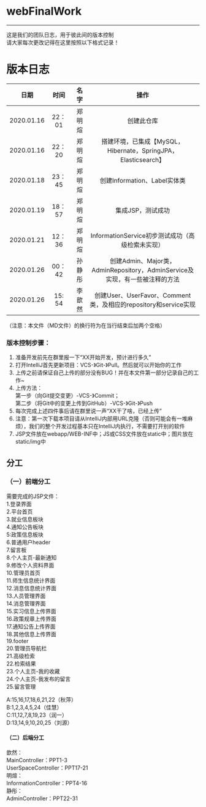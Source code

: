 # webFinalWork  
---
这是我们的团队日志，用于彼此间的版本控制  
请大家每次更改记得在这里按照以下格式记录！  
# 版本日志
日期|时间|名字|操作  
---|:--:|---:|:--:  
2020.01.16|22：01|郑明煊|创建此仓库  
2020.01.16|22：20|郑明煊|搭建环境，已集成【MySQL，Hibernate，SpringJPA，Elasticsearch】  
2020.01.18|23：45|郑明煊|创建Information、Label实体类  
2020.01.19|18：57|郑明煊|集成JSP，测试成功  
2020.01.21|12：36|郑明煊|InformationService初步测试成功（高级检索未实现）  
2020.01.26|00：42|孙静彤|创建Admin、Major类，AdminRepository，AdminService及实现，有一些被注释的方法
2020.01.26|15: 54|李歆然|创建User、UserFavor、Comment类，及相应的repository和service实现  

  
（注意：本文件（MD文件）的换行符为在当行结束后加两个空格）  
### 版本控制步骤：  
1. 准备开发前先在群里报一下“XX开始开发，预计进行多久”  
2. 打开IntelliJ首先更新项目：VCS-》Git-》Pull。然后就可以开始你的工作  
3. 上传之前请保证自己上传的部分没有BUG！并在本文件第一部分记录自己的工作~  
4. 上传方法：  
    第一步（向Git提交变更）-VCS-》Commit；  
    第二步（将Git中的变更上传到GitHub）-VCS-》Git-》Push  
5. 每次完成上述四件事后请在群里说一声“XX干了啥，已经上传”  
6. 注意：第一次下载本项目请从IntelliJ内部用URL克隆（否则可能会有一堆麻烦），我们的整个开发过程基本只在IntelliJ内执行，不需要打开别的软件  
7. JSP文件放在webapp/WEB-INF中；JS或CSS文件放在static中；图片放在static/img中  
## 分工  
### （一）前端分工 
需要完成的JSP文件：  
1.登录界面  
2.平台首页  
3.就业信息板块  
4.通知公告板块  
5:政策信息板块  
6.普通用户header  
7.留言板  
8.个人主页-最新通知  
9.修改个人资料界面  
10.管理员首页  
11.师生信息统计界面  
12.消息信息统计界面  
13.人员管理界面  
14.消息管理界面  
15.实习信息上传界面  
16.政策规章上传界面  
17.通知公告上传界面  
18.其他信息上传界面  
19.footer  
20.管理员导航栏  
21.高级检索  
22.检索结果  
23.个人主页-我的收藏  
24.个人主页-我发布的留言  
25.留言管理  
  
A:15,16,17,18,6,21,22（秋萍）  
B:1,2,3,4,5,24（佳慧）  
C:11,12,7,8,19,23（润一）  
D:13,14,9,10,20,25（刘源）  
  
  #### （二）后端分工  
歆然：  
MainController：PPT1-3  
UserSpaceController：PPT17-21  
明煊：  
InformationController：PPT4-16  
静彤：  
AdminController：PPT22-31  

